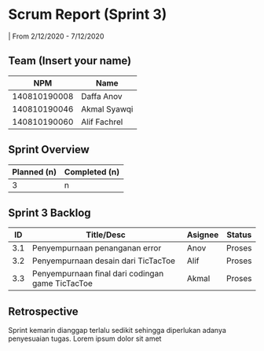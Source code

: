 # Scrum Report (Sprint 3)
| From 2/12/2020 - 7/12/2020

## Team (Insert your name)
| NPM           | Name        |
| ------------- |-------------|
| 140810190008  | Daffa Anov  |
| 140810190046  | Akmal Syawqi|
| 140810190060  | Alif Fachrel|

## Sprint Overview
| Planned (n)   | Completed (n) |
| ------------- |-------------- |
| 3             | n             |

## Sprint 3 Backlog

| ID  | Title/Desc | Asignee | Status |
| --- | ---------- | ------- | ------ |
| 3.1 | Penyempurnaan penanganan error |Anov | Proses |
| 3.2 | Penyempurnaan desain dari TicTacToe | Alif | Proses |
| 3.3 | Penyempurnaan final dari codingan game TicTacToe | Akmal | Proses |

## Retrospective 

Sprint kemarin dianggap terlalu sedikit sehingga diperlukan adanya penyesuaian tugas. Lorem ipsum dolor sit amet

